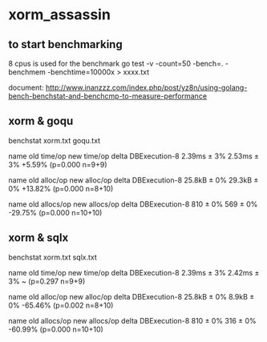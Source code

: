 # xorm_assassin

## to start benchmarking
8 cpus is used for the benchmark
go test -v -count=50 -bench=. -benchmem -benchtime=10000x > xxxx.txt

document: http://www.inanzzz.com/index.php/post/yz8n/using-golang-bench-benchstat-and-benchcmp-to-measure-performance

## xorm & goqu
benchstat xorm.txt goqu.txt

name           old time/op    new time/op    delta
DBExecution-8    2.39ms ± 3%    2.53ms ± 3%   +5.59%  (p=0.000 n=9+9)

name           old alloc/op   new alloc/op   delta
DBExecution-8    25.8kB ± 0%    29.3kB ± 0%  +13.82%  (p=0.000 n=8+10)

name           old allocs/op  new allocs/op  delta
DBExecution-8       810 ± 0%       569 ± 0%  -29.75%  (p=0.000 n=10+10)

## xorm & sqlx
benchstat xorm.txt sqlx.txt

name           old time/op    new time/op    delta
DBExecution-8    2.39ms ± 3%    2.42ms ± 3%     ~     (p=0.297 n=9+9)

name           old alloc/op   new alloc/op   delta
DBExecution-8    25.8kB ± 0%     8.9kB ± 0%  -65.46%  (p=0.002 n=8+10)

name           old allocs/op  new allocs/op  delta
DBExecution-8       810 ± 0%       316 ± 0%  -60.99%  (p=0.000 n=10+10)
